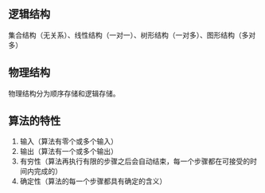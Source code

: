 

## 逻辑结构

集合结构（无关系）、线性结构（一对一）、树形结构（一对多）、图形结构（多对多）

## 物理结构

物理结构分为顺序存储和逻辑存储。

## 算法的特性

1. 输入（算法有零个或多个输入）
2. 输出（算法有一个或多个输出）
3. 有穷性（算法再执行有限的步骤之后会自动结束，每一个步骤都在可接受的时间内完成的）
4. 确定性（算法的每一个步骤都具有确定的含义）

